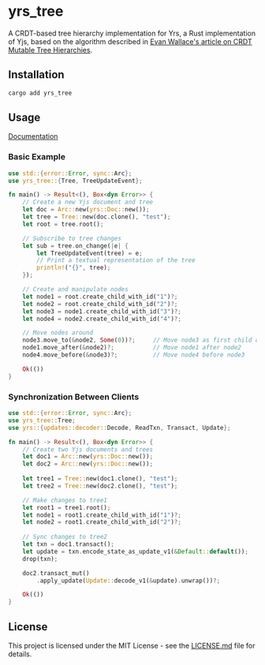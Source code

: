 # yrs_tree

A CRDT-based tree hierarchy implementation for Yrs, a Rust implementation of Yjs, based on the algorithm described in [Evan Wallace's article on CRDT Mutable Tree Hierarchies](https://madebyevan.com/algos/crdt-mutable-tree-hierarchy/).

## Installation

```bash
cargo add yrs_tree
```

## Usage

[Documentation](https://docs.rs/yrs_tree/)

### Basic Example

```rust
use std::{error::Error, sync::Arc};
use yrs_tree::{Tree, TreeUpdateEvent};

fn main() -> Result<(), Box<dyn Error>> {
    // Create a new Yjs document and tree
    let doc = Arc::new(yrs::Doc::new());
    let tree = Tree::new(doc.clone(), "test");
    let root = tree.root();

    // Subscribe to tree changes
    let sub = tree.on_change(|e| {
        let TreeUpdateEvent(tree) = e;
        // Print a textual representation of the tree
        println!("{}", tree);
    });

    // Create and manipulate nodes
    let node1 = root.create_child_with_id("1")?;
    let node2 = root.create_child_with_id("2")?;
    let node3 = node1.create_child_with_id("3")?;
    let node4 = node2.create_child_with_id("4")?;

    // Move nodes around
    node3.move_to(&node2, Some(0))?;     // Move node3 as first child of node2
    node1.move_after(&node2)?;           // Move node1 after node2
    node4.move_before(&node3)?;          // Move node4 before node3

    Ok(())
}
```

### Synchronization Between Clients

```rust
use std::{error::Error, sync::Arc};
use yrs_tree::Tree;
use yrs::{updates::decoder::Decode, ReadTxn, Transact, Update};

fn main() -> Result<(), Box<dyn Error>> {
    // Create two Yjs documents and trees
    let doc1 = Arc::new(yrs::Doc::new());
    let doc2 = Arc::new(yrs::Doc::new());
    
    let tree1 = Tree::new(doc1.clone(), "test");
    let tree2 = Tree::new(doc2.clone(), "test");

    // Make changes to tree1
    let root1 = tree1.root();
    let node1 = root1.create_child_with_id("1")?;
    let node2 = root1.create_child_with_id("2")?;
    
    // Sync changes to tree2
    let txn = doc1.transact();
    let update = txn.encode_state_as_update_v1(&Default::default());
    drop(txn);

    doc2.transact_mut()
        .apply_update(Update::decode_v1(&update).unwrap())?;

    Ok(())
}
```

## License

This project is licensed under the MIT License - see the [LICENSE.md](LICENSE.md) file for details.
